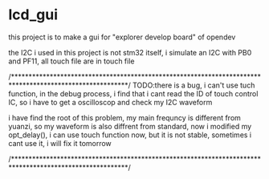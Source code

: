 # lcd_gui
this project is to make a gui for "explorer develop board" of opendev

the I2C i used in this project is not stm32 itself,  i simulate an I2C with PB0 and PF11, all touch file are in touch file

/*********************************************************************************************************/
TODO:there is a bug,  i can't  use tuch function, in the debug process,  i find that i cant read the ID of touch control IC, so i have to get a oscilloscop and check my I2C waveform

i have find the root of this problem, my main frequncy is different from yuanzi, so my waveform is also diffrent from standard, now i modified my opt_delay(), i can use touch function now, but it is not stable, sometimes i cant use it, i will fix it tomorrow

/*********************************************************************************************************/